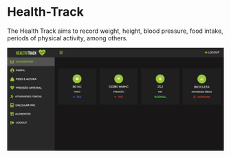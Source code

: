 # Health-Track
The Health Track aims to record weight, height, blood pressure, food intake, periods of physical activity, among others.


![Inicial Health Track](https://github.com/GustavoPetry/Health-Track/blob/master/Inicial%20Health%20Track.png)
